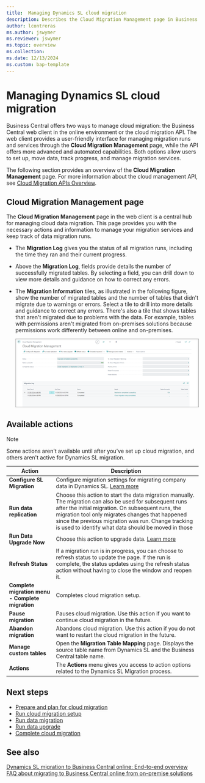 ```yaml
---
title:  Managing Dynamics SL cloud migration
description: Describes the Cloud Migration Management page in Business Central for migrating from Dynamics SL.
author: lcontreras 
ms.author: jswymer
ms.reviewer: jswymer
ms.topic: overview 
ms.collection: 
ms.date: 12/13/2024
ms.custom: bap-template
---
```


# Managing Dynamics SL cloud migration

Business Central offers two ways to manage cloud migration: the Business Central web client in the online environment or the cloud migration API. The web client provides a user-friendly interface for managing migration runs and services through the **Cloud Migration Management** page, while the API offers more advanced and automated capabilities. Both options allow users to set up, move data, track progress, and manage migration services.

The following section provides an overview of the **Cloud Migration Management** page. For more information about the cloud management API, see [Cloud Migration APIs Overview](cloudmigrationapi/cloud-migration-api-overview.md).

## Cloud Migration Management page

The **Cloud Migration Management** page in the web client is a central hub for managing cloud data migration. This page provides you with the necessary actions and information to manage your migration services and keep track of data migration runs.

- The **Migration Log** gives you the status of all migration runs, including the time they ran and their current progress.
- Above the **Migration Log**, fields provide details the number of successfully migrated tables. By selecting a field, you can drill down to view more details and guidance on how to correct any errors.
- The **Migration Information** tiles, as illustrated in the following figure, show the number of migrated tables and the number of tables that didn't migrate due to warnings or errors. Select a tile to drill into more details and guidance to correct any errors. There's also a tile that shows tables that aren't migrated due to problems with the data. For example, tables with permissions aren't migrated from on-premises solutions because permissions work differently between online and on-premises.

   ![Shows the flow for cloud migration setup ](../media/SL-migration-management.png)

## Available actions

> [!NOTE]
> Some actions aren't available until after you've set up cloud migration, and others aren't active for Dynamics SL migration.

|Action   |Description|
|---------|---------|
|**Configure SL Migration**|Configure migration settings for migrating company data in Dynamics SL. [Learn more](migrate-SL-configure-companies.md)|
|**Run data replication**|Choose this action to start the data migration manually. The migration can also be used for subsequent runs after the initial migration. On subsequent runs, the migration tool only migrates changes that happened since the previous migration was run. Change tracking is used to identify what data should be moved in those |
|**Run Data Upgrade Now**|Choose this action to upgrade data. [Learn more](migration-data-upgrade-sl.md)|
|**Refresh Status** |If a migration run is in progress, you can choose to refresh status to update the page. If the run is complete, the status updates using the refresh status action without having to close the window and reopen it.|
|**Complete migration menu - Complete migration**| Completes cloud migration setup.|
|**Pause migration**| Pauses cloud migration. Use this action if you want to continue cloud migration in the future.|
|**Abandon migration**| Abandons cloud migration. Use this action if you do not want to restart the cloud migration in the future.|
|**Manage custom tables**| Open the **Migration Table Mapping** page. Displays the source table name from Dynamics SL and the Business Central table name.|
|**Actions** |The **Actions** menu gives you access to action options related to the Dynamics SL Migration process.|

## Next steps

- [Prepare and plan for cloud migration](cloud-migration-plan-prepare-SL.md)
- [Run cloud migration setup](migration-setup-SL.md)
- [Run data migration](migration-data-replication.md)
- [Run data upgrade](migration-data-upgrade-SL.md)
- [Complete cloud migration](migration-finish-SL.md)  

## See also

[Dynamics SL migration to Business Central online: End-to-end overview](migrate-SL-overview.md)  
[FAQ about migrating to Business Central online from on-premise solutions](faq-migrate-data.md)  
